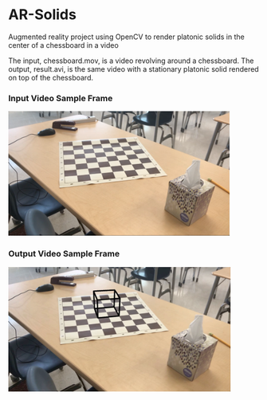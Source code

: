 # AR-Solids
Augmented reality project using OpenCV to render platonic solids in the center of a chessboard in a video

The input, chessboard.mov, is a video revolving around a chessboard. The output, result.avi, is the same video with a stationary platonic solid rendered on top of the chessboard.

### Input Video Sample Frame
<img src="imgs/before.png" height=250px>

### Output Video Sample Frame
<img src="imgs/after.png" height=250px>
